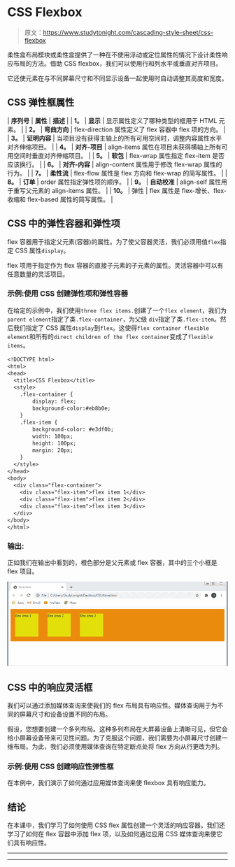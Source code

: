 # CSS Flexbox

> 原文：<https://www.studytonight.com/cascading-style-sheet/css-flexbox>

柔性盒布局模块或柔性盒提供了一种在不使用浮动或定位属性的情况下设计柔性响应布局的方法。借助 CSS flexbox，我们可以使用行和列水平或垂直对齐项目。

它还使元素在与不同屏幕尺寸和不同显示设备一起使用时自动调整其高度和宽度。

## CSS 弹性框属性

| **序列号** | **属性** | **描述** |
| **1。** | **显示** | 显示属性定义了哪种类型的框用于 HTML 元素。 |
| **2。** | **弯曲方向** | flex-direction 属性定义了 flex 容器中 flex 项的方向。 |
| **3。** | **证明内容** | 当项目没有获得主轴上的所有可用空间时，调整内容属性水平对齐伸缩项目。 |
| **4。** | **对齐-项目** | align-items 属性在项目未获得横轴上所有可用空间时垂直对齐伸缩项目。 |
| **5。** | **软包** | flex-wrap 属性指定 flex-item 是否应该换行。 |
| **6。** | **对齐-内容** | align-content 属性用于修改 flex-wrap 属性的行为。 |
| **7。** | **柔性流** | flex-flow 属性是 flex 方向和 flex-wrap 的简写属性。 |
| **8。** | **订单** | order 属性指定弹性项的顺序。 |
| **9。** | **自动校准** | align-self 属性用于重写父元素的 align-items 属性。 |
| **10。** | 弹性 | flex 属性是 flex-增长、flex-收缩和 flex-based 属性的简写属性。 |

## CSS 中的弹性容器和弹性项

flex 容器用于指定父元素(容器)的属性。为了使父容器灵活，我们必须用值`flex`指定 CSS 属性`display`。

flex 项用于指定作为 flex 容器的直接子元素的子元素的属性。灵活容器中可以有任意数量的灵活项目。

### 示例:使用 CSS 创建弹性项和弹性容器

在给定的示例中，我们使用`three flex items.`创建了一个`flex element`，我们为`parent element`指定了类`.flex-container`，为父级 `div`指定了类`.flex-item`。然后我们指定了 CSS 属性`display`到`flex`。这使得`flex container flexible element`和所有的`direct children of the flex container`变成了`flexible items`。

```
<!DOCTYPE html>  
<html>  
<head>
  <title>CSS Flexbox</title>
  <style>  
    .flex-container {  
        display: flex;  
        background-color:#eb8b0e;  
    }  
    .flex-item {  
        background-color: #e3df0b;  
        width: 100px;  
        height: 100px;  
        margin: 20px;  
    }  
  </style>  
</head>  
<body>  
  <div class="flex-container">  
    <div class="flex-item">flex item 1</div>  
    <div class="flex-item">flex item 2</div>  
    <div class="flex-item">flex item 3</div>  
  </div>  
</body>  
</html> 
```

### 输出:

正如我们在输出中看到的，橙色部分是父元素或 flex 容器，其中的三个小框是 flex 项目。

![](img/be138b3ee4c9c0978f2e50b5905e34bd.png)

## CSS 中的响应灵活框

我们可以通过添加媒体查询来使我们的 flex 布局具有响应性。媒体查询用于为不同的屏幕尺寸和设备设置不同的布局。

假设，您想要创建一个多列布局。这种多列布局在大屏幕设备上清晰可见，但它会给小屏幕设备带来可见性问题。为了克服这个问题，我们需要为小屏幕尺寸创建一维布局。为此，我们必须使用媒体查询在特定断点处将 flex 方向从行更改为列。

### 示例:使用 CSS 创建响应性弹性框

在本例中，我们演示了如何通过应用媒体查询来使 flexbox 具有响应能力。

## 结论

在本课中，我们学习了如何使用 CSS flex 属性创建一个灵活的响应容器。我们还学习了如何在 flex 容器中添加 flex 项，以及如何通过应用 CSS 媒体查询来使它们具有响应性。

* * *

* * *